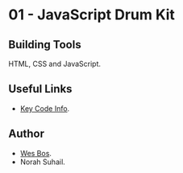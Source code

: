 # 01 - JavaScript Drum Kit

## Building Tools
HTML, CSS and JavaScript.


## Useful Links
* [Key Code Info](http://keycode.info/).


## Author
* [Wes Bos](https://github.com/wesbos).
* Norah Suhail.